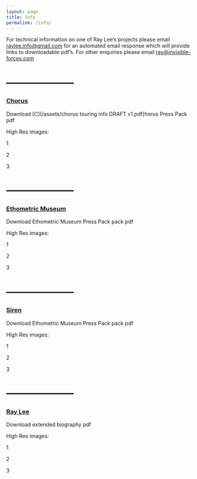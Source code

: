```yaml
---
layout: page
title: Info
permalink: /info/
---
```



For technical information on one of Ray Lee’s projects please email [raylee.info@gmail.com](javascript:void(location.href='mailto:'+String.fromCharCode(114,97,121,108,101,101,46,105,110,102,111,64,103,109,97,105,108,46,99,111,109)+'?subject=touring%20specifications%20info%20packs')) for an automated email response which will provide links to downloadable pdf’s. For other enquiries please email [ray@invisible-forces.com](javascript:void(location.href='mailto:'+String.fromCharCode(114,97,121,64,105,110,118,105,115,105,98,108,101,45,102,111,114,99,101,115,46,99,111,109)))

# ——————–

### [Chorus](/projects/chorus/)

Download [C](/assets/chorus touring info  DRAFT v1.pdf)horus Press Pack pdf

High Res images:

1

2

3

# ——————–

### [Ethometric Museum](/projects/ethometric_museum/)

Download Ethometric Museum Press Pack pack pdf

High Res images:

1

2

3

# ——————–

### [Siren](/projects/siren/)

Download Ethometric Museum Press Pack pack pdf

High Res images:

1

2

3

# ——————–

### [Ray Lee](/about/)

Download extended biography pdf

High Res images:

1

2

3